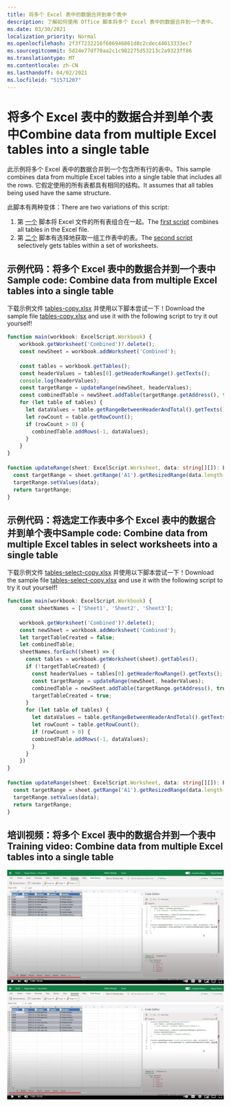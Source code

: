 ```yaml
---
title: 将多个 Excel 表中的数据合并到单个表中
description: 了解如何使用 Office 脚本将多个 Excel 表中的数据合并到一个表中。
ms.date: 03/30/2021
localization_priority: Normal
ms.openlocfilehash: 2f3f7232216f686946861d8c2cdec44013333ec7
ms.sourcegitcommit: 5d24e77df70aa2c1c982275d53213c2a9323ff86
ms.translationtype: MT
ms.contentlocale: zh-CN
ms.lasthandoff: 04/02/2021
ms.locfileid: "51571207"
---
```

# <a name="combine-data-from-multiple-excel-tables-into-a-single-table"></a><span data-ttu-id="ca4f3-103">将多个 Excel 表中的数据合并到单个表中</span><span class="sxs-lookup"><span data-stu-id="ca4f3-103">Combine data from multiple Excel tables into a single table</span></span>

<span data-ttu-id="ca4f3-104">此示例将多个 Excel 表中的数据合并到一个包含所有行的表中。</span><span class="sxs-lookup"><span data-stu-id="ca4f3-104">This sample combines data from multiple Excel tables into a single table that includes all the rows.</span></span> <span data-ttu-id="ca4f3-105">它假定使用的所有表都具有相同的结构。</span><span class="sxs-lookup"><span data-stu-id="ca4f3-105">It assumes that all tables being used have the same structure.</span></span>

<span data-ttu-id="ca4f3-106">此脚本有两种变体：</span><span class="sxs-lookup"><span data-stu-id="ca4f3-106">There are two variations of this script:</span></span>

1. <span data-ttu-id="ca4f3-107">第 [一个](#sample-code-combine-data-from-multiple-excel-tables-into-a-single-table) 脚本将 Excel 文件的所有表组合在一起。</span><span class="sxs-lookup"><span data-stu-id="ca4f3-107">The [first script](#sample-code-combine-data-from-multiple-excel-tables-into-a-single-table) combines all tables in the Excel file.</span></span>
1. <span data-ttu-id="ca4f3-108">第 [二个](#sample-code-combine-data-from-multiple-excel-tables-in-select-worksheets-into-a-single-table) 脚本有选择地获取一组工作表中的表。</span><span class="sxs-lookup"><span data-stu-id="ca4f3-108">The [second script](#sample-code-combine-data-from-multiple-excel-tables-in-select-worksheets-into-a-single-table) selectively gets tables within a set of worksheets.</span></span>

## <a name="sample-code-combine-data-from-multiple-excel-tables-into-a-single-table"></a><span data-ttu-id="ca4f3-109">示例代码：将多个 Excel 表中的数据合并到一个表中</span><span class="sxs-lookup"><span data-stu-id="ca4f3-109">Sample code: Combine data from multiple Excel tables into a single table</span></span>

<span data-ttu-id="ca4f3-110">下载示例文件 <a href="tables-copy.xlsx">tables-copy.xlsx</a> 并使用以下脚本尝试一下！</span><span class="sxs-lookup"><span data-stu-id="ca4f3-110">Download the sample file <a href="tables-copy.xlsx">tables-copy.xlsx</a> and use it with the following script to try it out yourself!</span></span>

```TypeScript
function main(workbook: ExcelScript.Workbook) {
    workbook.getWorksheet('Combined')?.delete();
    const newSheet = workbook.addWorksheet('Combined');
    
    const tables = workbook.getTables();    
    const headerValues = tables[0].getHeaderRowRange().getTexts();
    console.log(headerValues);
    const targetRange = updateRange(newSheet, headerValues);
    const combinedTable = newSheet.addTable(targetRange.getAddress(), true);
    for (let table of tables) {      
      let dataValues = table.getRangeBetweenHeaderAndTotal().getTexts();
      let rowCount = table.getRowCount();
      if (rowCount > 0) {
        combinedTable.addRows(-1, dataValues);
      }
    }
}

function updateRange(sheet: ExcelScript.Worksheet, data: string[][]): ExcelScript.Range {
  const targetRange = sheet.getRange('A1').getResizedRange(data.length-1, data[0].length-1);
  targetRange.setValues(data);
  return targetRange;
}
```

## <a name="sample-code-combine-data-from-multiple-excel-tables-in-select-worksheets-into-a-single-table"></a><span data-ttu-id="ca4f3-111">示例代码：将选定工作表中多个 Excel 表中的数据合并到单个表中</span><span class="sxs-lookup"><span data-stu-id="ca4f3-111">Sample code: Combine data from multiple Excel tables in select worksheets into a single table</span></span>

<span data-ttu-id="ca4f3-112">下载示例文件 <a href="tables-select-copy.xlsx">tables-select-copy.xlsx</a> 并使用以下脚本尝试一下！</span><span class="sxs-lookup"><span data-stu-id="ca4f3-112">Download the sample file <a href="tables-select-copy.xlsx">tables-select-copy.xlsx</a> and use it with the following script to try it out yourself!</span></span>

```TypeScript
function main(workbook: ExcelScript.Workbook) {
    const sheetNames = ['Sheet1', 'Sheet2', 'Sheet3'];
    
    workbook.getWorksheet('Combined')?.delete();
    const newSheet = workbook.addWorksheet('Combined');
    let targetTableCreated = false;
    let combinedTable;
    sheetNames.forEach((sheet) => {
      const tables = workbook.getWorksheet(sheet).getTables();
      if (!targetTableCreated) {
        const headerValues = tables[0].getHeaderRowRange().getTexts();
        const targetRange = updateRange(newSheet, headerValues);
        combinedTable = newSheet.addTable(targetRange.getAddress(), true);
        targetTableCreated = true;
      }      
      for (let table of tables) {
        let dataValues = table.getRangeBetweenHeaderAndTotal().getTexts();
        let rowCount = table.getRowCount();
        if (rowCount > 0) {
        combinedTable.addRows(-1, dataValues);
        }
      }
    })
}

function updateRange(sheet: ExcelScript.Worksheet, data: string[][]): ExcelScript.Range {
  const targetRange = sheet.getRange('A1').getResizedRange(data.length-1, data[0].length-1);
  targetRange.setValues(data);
  return targetRange;
}
```

## <a name="training-video-combine-data-from-multiple-excel-tables-into-a-single-table"></a><span data-ttu-id="ca4f3-113">培训视频：将多个 Excel 表中的数据合并到一个表中</span><span class="sxs-lookup"><span data-stu-id="ca4f3-113">Training video: Combine data from multiple Excel tables into a single table</span></span>

<span data-ttu-id="ca4f3-114">[![观看分步视频，了解如何将多个 Excel 表中的数据合并到单个表中](../../images/merge-tables-vid.jpg)](https://youtu.be/di-8JukK3Lc "如何将多个 Excel 表中的数据合并到单个表中的分步视频")</span><span class="sxs-lookup"><span data-stu-id="ca4f3-114">[![Watch step-by-step video on how to combine data from multiple Excel tables into a single table](../../images/merge-tables-vid.jpg)](https://youtu.be/di-8JukK3Lc "Step-by-step video on how to combine data from multiple Excel tables into a single table")</span></span>
